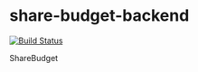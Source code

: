 # share-budget-backend
[![Build Status](https://travis-ci.com/denys-meloshyn/share-budget-backend.svg?branch=development)](https://travis-ci.com/denys-meloshyn/share-budget-backend)

ShareBudget
